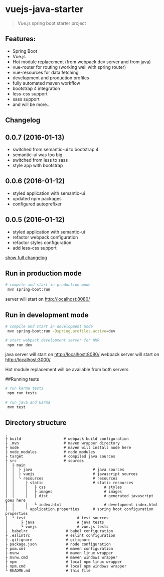 # vuejs-java-starter

> Vue.js spring boot starter project

## Features:
* Spring Boot
* Vue.js
* Hot module replacement (from webpack dev server and from java)
* vue-router for routing (working well with spring router)
* vue-resources for data fetching
* development and production profiles
* fully automated maven workflow
* bootstrap 4 integration
* less-css support
* sass support
* and will be more...

## Changelog

## 0.0.7 (2016-01-13)

* switched from semantic-ui to bootstrap 4
* semantic-ui was too big
* switched from less to sass
* style app with bootstrap

## 0.0.6 (2016-01-12)

* styled application with semantic-ui
* updated npm packages
* configured autoprefixer

## 0.0.5 (2016-01-12)

* styled application with semantic-ui
* refactor webpack configuration
* refactor styles configuration
* add less-css support

[show full changelog](CHANGELOG.md)

## Run in production mode

``` bash
# compile and start in production mode
 mvn spring-boot:run
```

server will start on [http://localhost:8080/](http://localhost:8080/)

## Run in development mode

``` bash
# compile and start in development mode
 mvn spring-boot:run -Dspring.profiles.active=dev

# start webpack development server for HMR
 npm run dev
```

java server will start on [http://localhost:8080/](http://localhost:8080/)
webpack server will start on [http://localhost:3000/](http://localhost:3000/)

Hot module replacement will be available from both servers

##Running tests

``` bash
# run karma tests
 npm run tests
 
# run java and karma
 mvn test
```

## Directory structure

```
.
├ build                   # webpack build configuration
├ .mvn                    # maven wrapper directory
├ node                    # maven will install node here
├ node_modules            # node modules
├ target                  # compiled java sources
├ src                     # sources
│  ├ main                 
│  │  ├ java                           # java sources
│  │  ├ vuejs                          # javascript sources
│  │  └ resources                      # resources
│  │     ├ static                      # static resources
│  │     │   ├ css                          # styles
│  │     │   ├ images                       # images
│  │     │   ├ dist                         # generated javascript goes here
│  │     │   └ index.html                   # development index.html
│  │     └ application.properties      # spring boot configuration properties
│  └ test                       # test sources
│      ├ java                   # java tests
│      └ vuejs                  # vue.js tests
├ .babelrc                 # babel configuration
├ .eslintrc                # eslint configuration
├ .gitignore               # gitignore
├ package.json             # node configuration
├ pom.xml                  # maven configuration 
├ mvnw                     # maven linux wrapper
├ mvnw.cmd                 # maven windows wrapper
├ npm                      # local npm linux wrapper
├ npm.cmd                  # local npm windows wrapper
└ README.md                # this file
```
